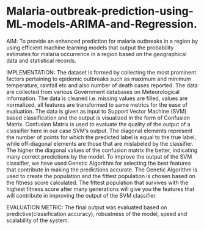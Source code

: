 # Malaria-outbreak-prediction-using-ML-models-ARIMA-and-Regression.

AIM: 
To provide an enhanced prediction for malaria outbreaks in a region by using efficient machine learning models that output the probability estimates for malaria occurrence in a region based on the geographical data and statistical records.

IMPLEMENTATION:
The dataset is formed by collecting the most prominent factors pertaining to epidemic outbreaks such as maximum and minimum temperature, rainfall etc and also number of death cases reported.
The data are collected from various Government databases on Meteorological information.
The data is cleaned i.e. missing values are filled, values are normalized, all features are transformed to same metrics for the ease of evaluation.
The data is given as input to Support Vector Machine (SVM) based classification and the output is visualized in the form of Confusion Matrix.
Confusion Matrix is used to evaluate the quality of the output of a classifier here in our case SVM’s output. 
The diagonal elements represent the number of points for which the predicted label is equal to the true label, while off-diagonal elements are those that are mislabeled by the classifier. The higher the diagonal values of the confusion matrix the better, indicating many correct predictions by the model.
To improve the output of the SVM classifier, we have used Genetic Algorithm for selecting the best features that contribute in making the predictions accurate.
The Genetic Algorithm is used to create the population and the fittest population is chosen based on the fitness score calculated. The fittest population that survives with the highest fitness score after many generations will give you the features that will contribute in improving the output of the SVM classifier.

EVALUATION METRIC:
The final output was evaluated based on predictive(classification accuracy), robustness of the model, speed and scalability of the system.
